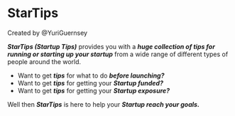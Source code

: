 # StarTips
Created by @YuriGuernsey

***StarTips (Startup Tips)*** provides you with a ***huge collection of tips for running or starting up your startup*** from a wide range of different types of people around the world.

* Want to get ***tips*** for what to do ***before launching?***
* Want to get ***tips*** for getting your ***Startup funded?***
* Want to get ***tips*** for getting your ***Startup exposure?***

Well then ***StarTips*** is here to help your ***Startup reach your goals.***
